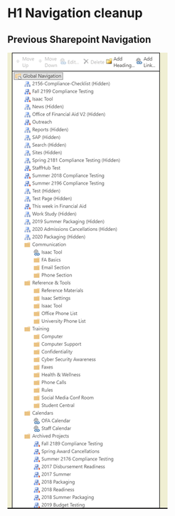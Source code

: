 # H1 Navigation cleanup

## Previous Sharepoint Navigation


![Navigation cluttered through subsites](images/nav1.PNG)
